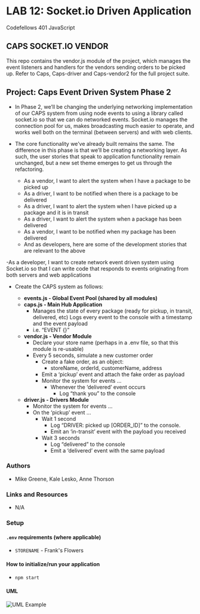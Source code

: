 # LAB 12: Socket.io Driven Application

Codefellows 401 JavaScript

## CAPS SOCKET.IO VENDOR
 
This repo contains the vendor.js module of the project, which manages the event listeners and handlers for the vendors sending orders to be picked up. Refer to Caps, Caps-driver and Caps-vendor2 for the full project suite.

## Project: Caps Event Driven System Phase 2

- In Phase 2, we’ll be changing the underlying networking implementation of our CAPS system from using node events to using a library called socket.io so that we can do networked events. Socket.io manages the connection pool for us, makes broadcasting much easier to operate, and works well both on the terminal (between servers) and with web clients.

- The core functionality we’ve already built remains the same. The difference in this phase is that we’ll be creating a networking layer. As such, the user stories that speak to application functionality remain unchanged, but a new set theme emerges to get us through the refactoring.

  - As a vendor, I want to alert the system when I have a package to be picked up
  - As a driver, I want to be notified when there is a package to be delivered
  - As a driver, I want to alert the system when I have picked up a package and it is in transit
  - As a driver, I want to alert the system when a package has been delivered
  - As a vendor, I want to be notified when my package has been delivered
  - And as developers, here are some of the development stories that are relevant to the above

-As a developer, I want to create network event driven system using Socket.io so that I can write code that responds to events originating from both servers and web applications

- Create the CAPS system as follows:

  - **events.js - Global Event Pool (shared by all modules)**
  - **caps.js - Main Hub Application**
    - Manages the state of every package (ready for pickup, in transit, delivered, etc)
    Logs every event to the console with a timestamp and the event payload
    - i.e. “EVENT {}”
  - **vendor.js - Vendor Module**
    - Declare your store name (perhaps in a .env file, so that this module is re-usable)
    - Every 5 seconds, simulate a new customer order
      - Create a fake order, as an object:
        - storeName, orderId, customerName, address
      - Emit a ‘pickup’ event and attach the fake order as payload
      - Monitor the system for events …
        - Whenever the ‘delivered’ event occurs
          - Log “thank you” to the console
  - **driver.js - Drivers Module**
    - Monitor the system for events …
    - On the ‘pickup’ event …
      - Wait 1 second
        - Log “DRIVER: picked up [ORDER_ID]” to the console.
        - Emit an ‘in-transit’ event with the payload you received
      - Wait 3 seconds
        - Log “delivered” to the console
        - Emit a ‘delivered’ event with the same payload

### Authors

- Mike Greene, Kale Lesko, Anne Thorson

### Links and Resources

- N/A

### Setup

#### `.env` requirements (where applicable)

- `STORENAME` - Frank's Flowers

#### How to initialize/run your application

- `npm start`

#### UML

![UML Example](./reference/Lab11-Whiteboard.jpg)
